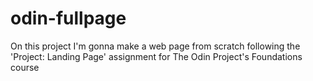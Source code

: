 # odin-fullpage
On this project I'm gonna make a web page from scratch following the 'Project: Landing Page' assignment for The Odin Project's Foundations course
